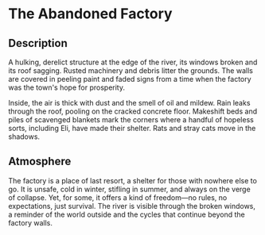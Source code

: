 # The Abandoned Factory

## Description

A hulking, derelict structure at the edge of the river, its windows broken and its roof sagging. Rusted machinery and debris litter the grounds. The walls are covered in peeling paint and faded signs from a time when the factory was the town's hope for prosperity.

Inside, the air is thick with dust and the smell of oil and mildew. Rain leaks through the roof, pooling on the cracked concrete floor. Makeshift beds and piles of scavenged blankets mark the corners where a handful of hopeless sorts, including Eli, have made their shelter. Rats and stray cats move in the shadows.

## Atmosphere

The factory is a place of last resort, a shelter for those with nowhere else to go. It is unsafe, cold in winter, stifling in summer, and always on the verge of collapse. Yet, for some, it offers a kind of freedom—no rules, no expectations, just survival. The river is visible through the broken windows, a reminder of the world outside and the cycles that continue beyond the factory walls. 